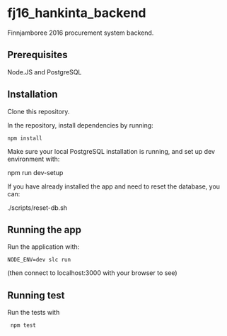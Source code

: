 # fj16_hankinta_backend

Finnjamboree 2016 procurement system backend.

## Prerequisites

Node.JS and PostgreSQL

## Installation

Clone this repository.

In the repository, install dependencies by running:

    npm install

Make sure your local PostgreSQL installation is running, and set up dev environment with:

  npm run dev-setup

If you have already installed the app and need to reset the database, you can:

  ./scripts/reset-db.sh

## Running the app

Run the application with:

    NODE_ENV=dev slc run

   (then connect to localhost:3000 with your browser to see)

## Running test

Run the tests with

     npm test
